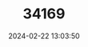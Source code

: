 ---
title: "34169"
category: "Dendroseris gigantea"
draft: false
date: 2024-02-22 13:03:50
languages:
  Spanish; Castilian: ["Col de Juan Fernádez", "Colecillo"]
---